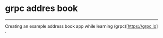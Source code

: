 # grpc addres book    
<hr>

Creating an example address book app while learning (grpc)[https://grpc.io] .
